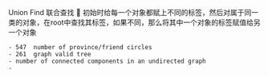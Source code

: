 Union Find 联合查找
🌟 初始时给每一个对象都赋上不同的标签，然后对属于同一类的对象，在root中查找其标签，如果不同，那么将其中一个对象的标签赋值给另一个对象

    - 547  number of province/friend circles
    - 261  graph valid tree
    - number of connected components in an undirected graph
    - 